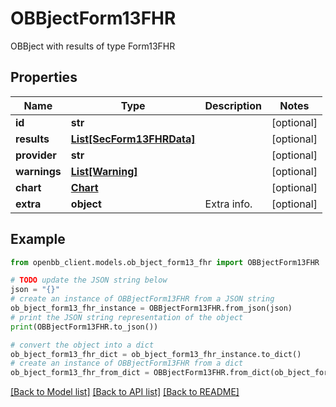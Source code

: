 # OBBjectForm13FHR

OBBject with results of type Form13FHR

## Properties

Name | Type | Description | Notes
------------ | ------------- | ------------- | -------------
**id** | **str** |  | [optional] 
**results** | [**List[SecForm13FHRData]**](SecForm13FHRData.md) |  | [optional] 
**provider** | **str** |  | [optional] 
**warnings** | [**List[Warning]**](Warning.md) |  | [optional] 
**chart** | [**Chart**](Chart.md) |  | [optional] 
**extra** | **object** | Extra info. | [optional] 

## Example

```python
from openbb_client.models.ob_bject_form13_fhr import OBBjectForm13FHR

# TODO update the JSON string below
json = "{}"
# create an instance of OBBjectForm13FHR from a JSON string
ob_bject_form13_fhr_instance = OBBjectForm13FHR.from_json(json)
# print the JSON string representation of the object
print(OBBjectForm13FHR.to_json())

# convert the object into a dict
ob_bject_form13_fhr_dict = ob_bject_form13_fhr_instance.to_dict()
# create an instance of OBBjectForm13FHR from a dict
ob_bject_form13_fhr_from_dict = OBBjectForm13FHR.from_dict(ob_bject_form13_fhr_dict)
```
[[Back to Model list]](../README.md#documentation-for-models) [[Back to API list]](../README.md#documentation-for-api-endpoints) [[Back to README]](../README.md)


